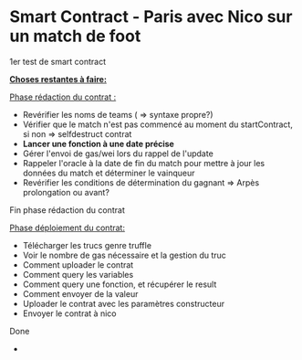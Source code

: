# Smart Contract - Paris avec Nico sur un match de foot
1er test de smart contract

<b><u>Choses restantes à faire:</u></b>

<u>Phase rédaction du contrat :</u>
- Revérifier les noms de teams ( => syntaxe propre?)
- Vérifier que le match n'est pas commencé au moment du startContract, si non => selfdestruct contrat
- <b>Lancer une fonction à une date précise</b>
- Gérer l'envoi de gas/wei lors du rappel de l'update
- Rappeler l'oracle à la date de fin du match pour mettre à jour les données du match et déterminer le vainqueur
- Revérifier les conditions de détermination du gagnant => Arpès prolongation ou avant?

Fin phase rédaction du contrat

<u>Phase déploiement du contrat:</u>
- Télécharger les trucs genre truffle
- Voir le nombre de gas nécessaire et la gestion du truc
- Comment uploader le contrat
- Comment query les variables
- Comment query une fonction, et récupérer le result
- Comment envoyer de la valeur
- Uploader le contrat avec les paramètres constructeur
- Envoyer le contrat à nico

Done



- 

